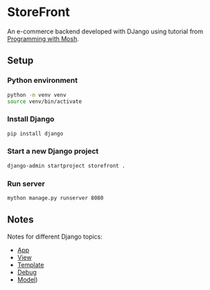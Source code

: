 
# StoreFront

An e-commerce backend developed with DJango using tutorial from [Programming with Mosh](https://www.youtube.com/watch?v=rHux0gMZ3Eg). 


## Setup

### Python environment
```bash
python -m venv venv
source venv/bin/activate
```

### Install Django
```bash
pip install django
```

### Start a new Django project
```bash
django-admin startproject storefront .
```


### Run server

```bash
mython manage.py runserver 8080
```

## Notes
Notes for different Django topics:
- [App](/Notes/App.md)
- [View](/Notes/View.md)
- [Template](/Notes/Template.md)
- [Debug](/Notes/Debug.md)
- [Model](/Notes/Model.md))